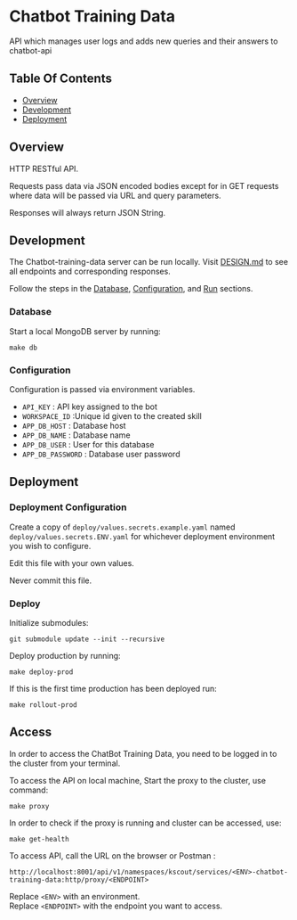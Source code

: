 # Chatbot Training Data
API which manages user logs and adds new queries and their answers to chatbot-api


## Table Of Contents
- [Overview](#overview)
- [Development](#development)
- [Deployment](#deployment)

## Overview
HTTP RESTful API.

Requests pass data via JSON encoded bodies except for in GET requests where data will be passed via URL and query parameters.

Responses will always return JSON String.




## Development
The Chatbot-training-data server can be run locally. Visit [DESIGN.md](DESIGN.md) to see all endpoints and corresponding responses.

Follow the steps in the [Database](#database), [Configuration](#configuration),
and [Run](#run) sections.

### Database
Start a local MongoDB server by running:

```
make db

```

### Configuration


Configuration is passed via environment variables.
- `API_KEY` : API key assigned to the bot
- `WORKSPACE_ID` :Unique id given to the created skill
- `APP_DB_HOST` : Database host
- `APP_DB_NAME` : Database name
- `APP_DB_USER` : User for this database
- `APP_DB_PASSWORD` : Database user password


## Deployment
### Deployment Configuration
Create a copy of `deploy/values.secrets.example.yaml` named 
`deploy/values.secrets.ENV.yaml` for whichever deployment environment you wish
to configure.

Edit this file with your own values.

Never commit this file.

### Deploy
Initialize submodules:

```
git submodule update --init --recursive
```

Deploy production by running:

```
make deploy-prod
```

If this is the first time production has been deployed run:

```
make rollout-prod
```

## Access 

In order to access the ChatBot Training Data, you need to be logged in to the cluster from your terminal. 

To access the API on local machine, Start the proxy to the cluster, use command:
```
make proxy
```

In order to check if the proxy is running and cluster can be accessed, use:
```
make get-health
```

To access API, call the URL on the browser or Postman :
```
http://localhost:8001/api/v1/namespaces/kscout/services/<ENV>-chatbot-training-data:http/proxy/<ENDPOINT>
``` 

Replace `<ENV>` with an environment. \
Replace `<ENDPOINT>` with the endpoint you want to access. 
